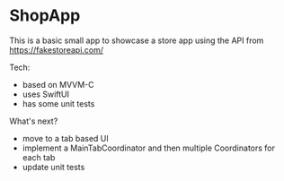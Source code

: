 # ShopApp

This is a basic small app to showcase a store app using the API from https://fakestoreapi.com/

Tech:
- based on MVVM-C
- uses SwiftUI
- has some unit tests


What's next? 
- move to a tab based UI
- implement a MainTabCoordinator and then multiple Coordinators for each tab
- update unit tests